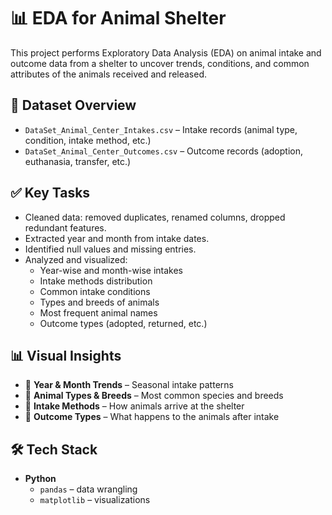 # 📊 EDA for Animal Shelter

This project performs Exploratory Data Analysis (EDA) on animal intake and outcome data from a shelter to uncover trends, conditions, and common attributes of the animals received and released.

## 📁 Dataset Overview

- `DataSet_Animal_Center_Intakes.csv` – Intake records (animal type, condition, intake method, etc.)
- `DataSet_Animal_Center_Outcomes.csv` – Outcome records (adoption, euthanasia, transfer, etc.)

## ✅ Key Tasks

- Cleaned data: removed duplicates, renamed columns, dropped redundant features.
- Extracted year and month from intake dates.
- Identified null values and missing entries.
- Analyzed and visualized:
  - Year-wise and month-wise intakes
  - Intake methods distribution
  - Common intake conditions
  - Types and breeds of animals
  - Most frequent animal names
  - Outcome types (adopted, returned, etc.)

## 📊 Visual Insights

- 📅 **Year & Month Trends** – Seasonal intake patterns
- 🐶 **Animal Types & Breeds** – Most common species and breeds
- 🧾 **Intake Methods** – How animals arrive at the shelter
- 🧍 **Outcome Types** – What happens to the animals after intake

## 🛠️ Tech Stack

- **Python**
  - `pandas` – data wrangling
  - `matplotlib` – visualizations


